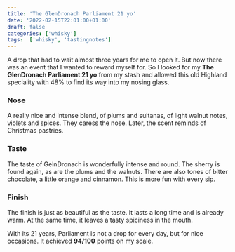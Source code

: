 ```yaml
---
title: 'The GlenDronach Parliament 21 yo'
date: '2022-02-15T22:01:00+01:00'
draft: false
categories: ['whisky']
tags:  ['whisky', 'tastingnotes']
---
```


A drop that had to wait almost three years for me to open it. But now there was an event that I wanted to reward myself for. So I looked for my **The GlenDronach Parliament 21 yo** from my stash and allowed this old Highland speciality with 48% to find its way into my nosing glass.

### Nose

A really nice and intense blend, of plums and sultanas, of light walnut notes, violets and spices. They caress the nose. Later, the scent reminds of Christmas pastries.

### Taste

The taste of GelnDronach is wonderfully intense and round. The sherry is found again, as are the plums and the walnuts. There are also tones of bitter chocolate, a little orange and cinnamon. This is more fun with every sip.

### Finish

The finish is just as beautiful as the taste. It lasts a long time and is already warm. At the same time, it leaves a tasty spiciness in the mouth.

With its 21 years, Parliament is not a drop for every day, but for nice occasions. It achieved **94/100** points on my scale.
